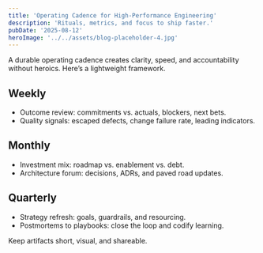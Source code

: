```yaml
---
title: 'Operating Cadence for High-Performance Engineering'
description: 'Rituals, metrics, and focus to ship faster.'
pubDate: '2025-08-12'
heroImage: '../../assets/blog-placeholder-4.jpg'
---
```


A durable operating cadence creates clarity, speed, and accountability without heroics. Here’s a lightweight framework.

## Weekly

- Outcome review: commitments vs. actuals, blockers, next bets.
- Quality signals: escaped defects, change failure rate, leading indicators.

## Monthly

- Investment mix: roadmap vs. enablement vs. debt.
- Architecture forum: decisions, ADRs, and paved road updates.

## Quarterly

- Strategy refresh: goals, guardrails, and resourcing.
- Postmortems to playbooks: close the loop and codify learning.

Keep artifacts short, visual, and shareable.


